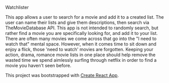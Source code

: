 Watchlister

This app allows a user to search for a movie and add it to a created list. The user can name their lists and give them descriptions, then search via TheMovieDatabase API. This app is not intended to randomly search, but rather find a movie you are specifically looking for, and add it to your list. There are often many movies we come across that go into the "I need to watch that" mental space. However, when it comes time to sit down and enjoy a flick, those 'need to watch' movies are forgotten. Keeping your action, drama, romance movie lists in one place should help remove the wasted time we spend aimlessly surfing through netflix in order to find a movie you haven't seen before. 



This project was bootstrapped with [Create React App](https://github.com/facebookincubator/create-react-app).
